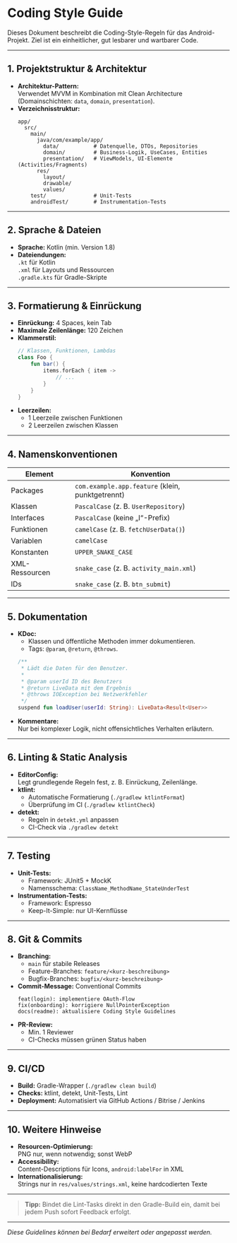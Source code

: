 # Coding Style Guide

Dieses Dokument beschreibt die Coding-Style-Regeln für das Android-Projekt. Ziel ist ein einheitlicher, gut lesbarer und wartbarer Code.

---

## 1. Projektstruktur & Architektur

- **Architektur-Pattern:**  
  Verwendet MVVM in Kombination mit Clean Architecture (Domainschichten: `data`, `domain`, `presentation`).
- **Verzeichnisstruktur:**
  ```
  app/
    src/
      main/
        java/com/example/app/
          data/           # Datenquelle, DTOs, Repositories
          domain/         # Business-Logik, UseCases, Entities
          presentation/   # ViewModels, UI-Elemente (Activities/Fragments)
        res/
          layout/
          drawable/
          values/
      test/               # Unit-Tests
      androidTest/        # Instrumentation-Tests
  ```

---

## 2. Sprache & Dateien

- **Sprache:** Kotlin (min. Version 1.8)  
- **Dateiendungen:**  
  `.kt` für Kotlin  
  `.xml` für Layouts und Ressourcen  
  `.gradle.kts` für Gradle-Skripte  

---

## 3. Formatierung & Einrückung

- **Einrückung:** 4 Spaces, kein Tab  
- **Maximale Zeilenlänge:** 120 Zeichen  
- **Klammerstil:**  
  ```kotlin
  // Klassen, Funktionen, Lambdas
  class Foo {
      fun bar() {
          items.forEach { item ->
              // ...
          }
      }
  }
  ```
- **Leerzeilen:**  
  - 1 Leerzeile zwischen Funktionen  
  - 2 Leerzeilen zwischen Klassen  

---

## 4. Namenskonventionen

| Element         | Konvention                                     |
|-----------------|------------------------------------------------|
| Packages        | `com.example.app.feature` (klein, punktgetrennt) |
| Klassen         | `PascalCase` (z. B. `UserRepository`)          |
| Interfaces      | `PascalCase` (keine „I“-Prefix)                |
| Funktionen      | `camelCase` (z. B. `fetchUserData()`)          |
| Variablen       | `camelCase`                                    |
| Konstanten      | `UPPER_SNAKE_CASE`                             |
| XML-Ressourcen  | `snake_case` (z. B. `activity_main.xml`)       |
| IDs             | `snake_case` (z. B. `btn_submit`)              |

---

## 5. Dokumentation

- **KDoc:**  
  - Klassen und öffentliche Methoden immer dokumentieren.
  - Tags: `@param`, `@return`, `@throws`.
  ```kotlin
  /**
   * Lädt die Daten für den Benutzer.
   *
   * @param userId ID des Benutzers
   * @return LiveData mit dem Ergebnis
   * @throws IOException bei Netzwerkfehler
   */
  suspend fun loadUser(userId: String): LiveData<Result<User>>
  ```
- **Kommentare:**  
  Nur bei komplexer Logik, nicht offensichtliches Verhalten erläutern.

---

## 6. Linting & Static Analysis

- **EditorConfig:**  
  Legt grundlegende Regeln fest, z. B. Einrückung, Zeilenlänge.  
- **ktlint:**  
  - Automatische Formatierung (`./gradlew ktlintFormat`)  
  - Überprüfung im CI (`./gradlew ktlintCheck`)
- **detekt:**  
  - Regeln in `detekt.yml` anpassen  
  - CI-Check via `./gradlew detekt`

---

## 7. Testing

- **Unit-Tests:**  
  - Framework: JUnit5 + MockK  
  - Namensschema: `ClassName_MethodName_StateUnderTest`  
- **Instrumentation-Tests:**  
  - Framework: Espresso  
  - Keep-It-Simple: nur UI-Kernflüsse

---

## 8. Git & Commits

- **Branching:**  
  - `main` für stabile Releases  
  - Feature-Branches: `feature/<kurz-beschreibung>`  
  - Bugfix-Branches: `bugfix/<kurz-beschreibung>`
- **Commit-Message:** Conventional Commits  
  ```
  feat(login): implementiere OAuth-Flow
  fix(onboarding): korrigiere NullPointerException
  docs(readme): aktualisiere Coding Style Guidelines
  ```
- **PR-Review:**  
  - Min. 1 Reviewer  
  - CI-Checks müssen grünen Status haben

---

## 9. CI/CD

- **Build:** Gradle-Wrapper (`./gradlew clean build`)  
- **Checks:** ktlint, detekt, Unit-Tests, Lint  
- **Deployment:** Automatisiert via GitHub Actions / Bitrise / Jenkins

---

## 10. Weitere Hinweise

- **Resourcen-Optimierung:**  
  PNG nur, wenn notwendig; sonst WebP  
- **Accessibility:**  
  Content-Descriptions für Icons, `android:labelFor` in XML  
- **Internationalisierung:**  
  Strings nur in `res/values/strings.xml`, keine hardcodierten Texte  

---

> **Tipp:** Bindet die Lint-Tasks direkt in den Gradle-Build ein, damit bei jedem Push sofort Feedback erfolgt.

---

*Diese Guidelines können bei Bedarf erweitert oder angepasst werden.*  
